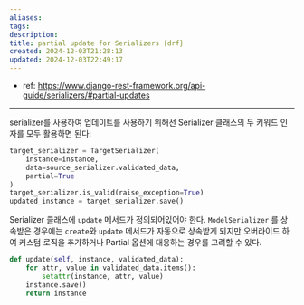 ```yaml
---
aliases: 
tags: 
description:
title: partial update for Serializers {drf}
created: 2024-12-03T21:28:13
updated: 2024-12-03T22:49:17
---
```

- ref: <https://www.django-rest-framework.org/api-guide/serializers/#partial-updates>
---
serializer를 사용하여 업데이트를 사용하기 위해선 Serializer 클래스의 두 키워드 인자를 모두 활용하면 된다:

```python
target_serializer = TargetSerializer(
	instance=instance, 
	data=source_serializer.validated_data, 
	partial=True
)
target_serializer.is_valid(raise_exception=True)
updated_instance = target_serializer.save()
```

Serializer 클래스에 `update` 메서드가 정의되어있어야 한다. `ModelSerializer` 를 상속받은 경우에는 `create`와 `update` 메서드가 자동으로 상속받게 되지만 오버라이드 하여 커스텀 로직을 추가하거나 Partial 옵션에 대응하는 경우를 고려할 수 있다.

```python
def update(self, instance, validated_data):
    for attr, value in validated_data.items():
        setattr(instance, attr, value)
    instance.save()
    return instance
```
